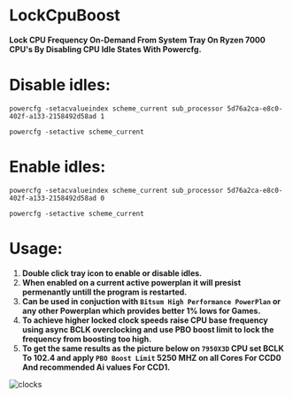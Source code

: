 # LockCpuBoost
**Lock CPU Frequency On-Demand From System Tray On Ryzen 7000 CPU's By Disabling CPU Idle States With Powercfg.**


# Disable idles:


`powercfg -setacvalueindex scheme_current sub_processor 5d76a2ca-e8c0-402f-a133-2158492d58ad 1`

`powercfg -setactive scheme_current`


# Enable idles:


`powercfg -setacvalueindex scheme_current sub_processor 5d76a2ca-e8c0-402f-a133-2158492d58ad 0`

`powercfg -setactive scheme_current`


# Usage:

1. **Double click tray icon to enable or disable idles.**
2. **When enabled on a current active powerplan it will presist permenantly untill the program is restarted.**
3. **Can be used in conjuction with `Bitsum High Performance PowerPlan` or any other Powerplan which provides better 1% lows for Games.**
4. **To achieve higher locked clock speeds raise CPU base frequency using async BCLK overclocking and use PBO boost limit to lock the frequency from boosting too high.**
5. **To get the same results as the picture below on `7950X3D` CPU set BCLK To 102.4 and apply `PBO Boost Limit` 5250 MHZ on all Cores For CCD0 And recommended Ai values For CCD1.**


![clocks](<img src="https://github.com/7gxycn08/LockCpuBoost/assets/121936658/3349bc15-9688-4031-9ef3-e28fefabf846" alt="Clocks" width="300"/>)
